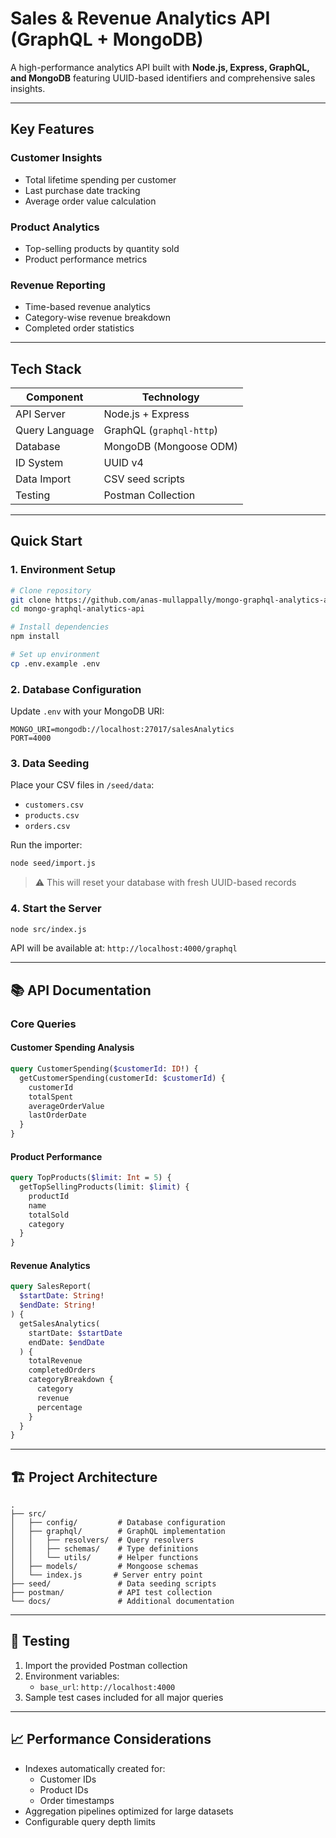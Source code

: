 # Sales & Revenue Analytics API (GraphQL + MongoDB)

A high-performance analytics API built with **Node.js, Express, GraphQL, and MongoDB** featuring UUID-based identifiers and comprehensive sales insights.

---

## Key Features

### Customer Insights
- Total lifetime spending per customer
- Last purchase date tracking
- Average order value calculation

### Product Analytics
- Top-selling products by quantity sold
- Product performance metrics

### Revenue Reporting
- Time-based revenue analytics
- Category-wise revenue breakdown
- Completed order statistics

---

## Tech Stack

| Component          | Technology               |
|--------------------|--------------------------|
| API Server         | Node.js + Express        |
| Query Language     | GraphQL (`graphql-http`) |
| Database           | MongoDB (Mongoose ODM)   |
| ID System          | UUID v4                  |
| Data Import        | CSV seed scripts         |
| Testing            | Postman Collection       |

---

## Quick Start

### 1. Environment Setup

```bash
# Clone repository
git clone https://github.com/anas-mullappally/mongo-graphql-analytics-api.git
cd mongo-graphql-analytics-api

# Install dependencies
npm install

# Set up environment
cp .env.example .env
```

### 2. Database Configuration

Update `.env` with your MongoDB URI:
```env
MONGO_URI=mongodb://localhost:27017/salesAnalytics
PORT=4000
```

### 3. Data Seeding

Place your CSV files in `/seed/data`:
- `customers.csv`
- `products.csv` 
- `orders.csv`

Run the importer:
```bash
node seed/import.js
```
> ⚠️ This will reset your database with fresh UUID-based records

### 4. Start the Server
```bash
node src/index.js
```
API will be available at: `http://localhost:4000/graphql`

---

## 📚 API Documentation

### Core Queries

#### Customer Spending Analysis
```graphql
query CustomerSpending($customerId: ID!) {
  getCustomerSpending(customerId: $customerId) {
    customerId
    totalSpent
    averageOrderValue
    lastOrderDate
  }
}
```

#### Product Performance
```graphql
query TopProducts($limit: Int = 5) {
  getTopSellingProducts(limit: $limit) {
    productId
    name
    totalSold
    category
  }
}
```

#### Revenue Analytics
```graphql
query SalesReport(
  $startDate: String!
  $endDate: String!
) {
  getSalesAnalytics(
    startDate: $startDate
    endDate: $endDate
  ) {
    totalRevenue
    completedOrders
    categoryBreakdown {
      category
      revenue
      percentage
    }
  }
}
```

---

## 🏗 Project Architecture

```
.
├── src/
│   ├── config/         # Database configuration
│   ├── graphql/        # GraphQL implementation
│   │   ├── resolvers/  # Query resolvers
│   │   ├── schemas/    # Type definitions
│   │   └── utils/      # Helper functions
│   ├── models/         # Mongoose schemas
│   └── index.js       # Server entry point
├── seed/               # Data seeding scripts
├── postman/            # API test collection
└── docs/               # Additional documentation
```

---

## 🧪 Testing

1. Import the provided Postman collection
2. Environment variables:
   - `base_url`: `http://localhost:4000`
3. Sample test cases included for all major queries

---

## 📈 Performance Considerations

- Indexes automatically created for:
  - Customer IDs
  - Product IDs
  - Order timestamps
- Aggregation pipelines optimized for large datasets
- Configurable query depth limits
